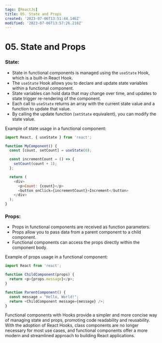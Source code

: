 ```yaml
---
tags: [ReactJs]
title: 05. State and Props
created: '2023-07-06T13:51:44.146Z'
modified: '2023-07-06T13:57:26.210Z'
---
```


# 05\. State and Props

### State:
- State in functional components is managed using the `useState` Hook, which is a built-in React Hook.
- The `useState` Hook allows you to declare and update state variables within a functional component.
- State variables can hold data that may change over time, and updates to state trigger re-rendering of the component.
- Each call to `useState` returns an array with the current state value and a function to update that value.
- By calling the update function (`setState` equivalent), you can modify the state value.

Example of state usage in a functional component:

```js
import React, { useState } from 'react';

function MyComponent() {
  const [count, setCount] = useState(0);

  const incrementCount = () => {
    setCount(count + 1);
  };

  return (
    <div>
      <p>Count: {count}</p>
      <button onClick={incrementCount}>Increment</button>
    </div>
  );
}
```

### Props:
- Props in functional components are received as function parameters.
- Props allow you to pass data from a parent component to a child component.
- Functional components can access the props directly within the component body.

Example of props usage in a functional component:

```js
import React from 'react';

function ChildComponent(props) {
  return <p>{props.message}</p>;
}

function ParentComponent() {
  const message = "Hello, World!";
  return <ChildComponent message={message} />;
}
```

Functional components with Hooks provide a simpler and more concise way of managing state and props, promoting code readability and reusability. With the adoption of React Hooks, class components are no longer necessary for most use cases, and functional components offer a more modern and streamlined approach to building React applications.

